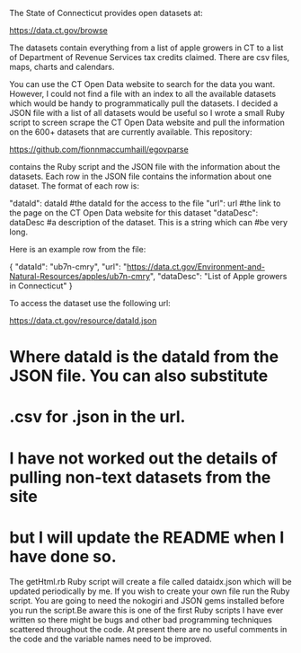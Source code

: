 The State of Connecticut provides open datasets at:

https://data.ct.gov/browse

The datasets contain everything from a list of apple growers in CT to a list
of Department of Revenue Services tax credits claimed. There are csv files,
maps, charts and calendars. 

You can use the CT Open Data website to search for the data you want. However,
I could not find a file with an index to all the available datasets which would
be handy to programmatically pull the datasets. I decided a JSON file with a
list of all datasets would be useful so I wrote a small Ruby script to screen
scrape the CT Open Data website and pull the information on the 600+ datasets
that are currently available. This repository:

https://github.com/fionnmaccumhaill/egovparse

contains the Ruby script and the JSON file with the information about the 
datasets. Each row in the JSON file contains the information about one dataset.
The format of each row is:

"dataId":   dataId   #the dataId for the access to the file
"url":      url      #the link to the page on the CT Open Data website for this dataset
"dataDesc": dataDesc #a description of the dataset. This is a string which can
                     #be very long.
                     
Here is an example row from the file:

{
  "dataId": "ub7n-cmry",
  "url": "https://data.ct.gov/Environment-and-Natural-Resources/apples/ub7n-cmry",
  "dataDesc": "List of Apple growers in Connecticut"
}
                     
To access the dataset use the following url:

https://data.ct.gov/resource/dataId.json
#   Where dataId is the dataId from the JSON file. You can also substitute
#   .csv for .json in the url.
#   I have not worked out the details of pulling non-text datasets from the site
#   but I will update the README when I have done so.

The getHtml.rb Ruby script will create a file called dataidx.json which will be
updated periodically by me. If you wish to create your own file run the Ruby
script. You are going to need the nokogiri and JSON gems installed before you
run the script.Be aware this is one of the first Ruby scripts I have ever written
so there might be bugs and other bad programming techniques scattered throughout
the code. At present there are no useful comments in the code and the variable
names need to be improved. 
